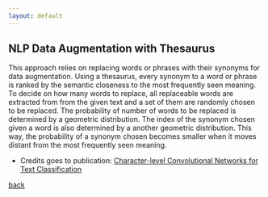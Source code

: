 ```yaml
---
layout: default
---
```


## NLP Data Augmentation with Thesaurus

This approach relies on replacing words or phrases with their synonyms for data augmentation.
Using a thesaurus, every synonym to a word or phrase is ranked by the semantic closeness to the most
frequently seen meaning. To decide on how many words to replace, all replaceable words are extracted from
from the given text and a set of them are randomly chosen to be replaced. The probability of number
of words to be replaced is determined by a geometric distribution. The index of the synonym chosen 
given a word is also determined by a another geometric distribution. This way, the probability of a 
synonym chosen becomes smaller when it moves distant from the most frequently seen meaning.

* Credits goes to publication: [Character-level Convolutional Networks for Text
Classification](https://papers.nips.cc/paper/5782-character-level-convolutional-networks-for-text-classification.pdf)

[back](./)
